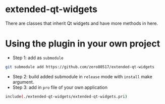 # extended-qt-widgets
There are classes that inherit Qt widgets and have more methods in here.

# Using the plugin in your own project

* Step 1: add as ```submodule```
```bash
git submodule add https://github.com/zero80517/extended-qt-widgets
```
* Step 2: build added submodule in ```release``` mode with ```install``` make argument.
* Step 3: add in ```pro``` file of your own application

```bash
include(./extended-qt-widgets/extended-qt-widgets.pri)
```
